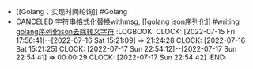 - [[Golang：实现时间轮询]] #Golang
- CANCELED 字符串格式化替换withmsg, [[golang json序列化]] #writing [golang序列化json去除转义字符](https://blog.csdn.net/u010918487/article/details/109098482)
  :LOGBOOK:
  CLOCK: [2022-07-15 Fri 17:56:41]--[2022-07-16 Sat 15:21:09] =>  21:24:28
  CLOCK: [2022-07-16 Sat 15:21:25]
  CLOCK: [2022-07-17 Sun 22:54:12]--[2022-07-17 Sun 22:54:41] =>  00:00:29
  CLOCK: [2022-07-17 Sun 22:54:42]
  :END: